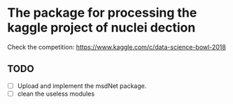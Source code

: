 
# The package for processing the kaggle project of nuclei dection
Check the competition:
https://www.kaggle.com/c/data-science-bowl-2018

## TODO
- [ ] Upload and implement the msdNet package.
- [ ] clean the useless modules
